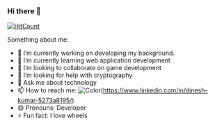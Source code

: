 ### Hi there 👋


[![HitCount](http://hits.dwyl.com/Mr-G-D/Mr-G-D.svg)](http://hits.dwyl.com/Mr-G-D/Mr-G-D)

Something about me:

- 🔭 I’m currently working on developing my background.
- 🌱 I’m currently learning web application development
- 👯 I’m looking to collaborate on game development
- 🤔 I’m looking for help with cryptography
- 💬 Ask me about technology
- 📫 How to reach me: ![Color](https://image.flaticon.com/icons/png/512/174/174857.png)(https://www.linkedin.com/in/dinesh-kumar-5273a8195/)
- 😄 Pronouns: Developer
- ⚡ Fun fact: I love wheels
